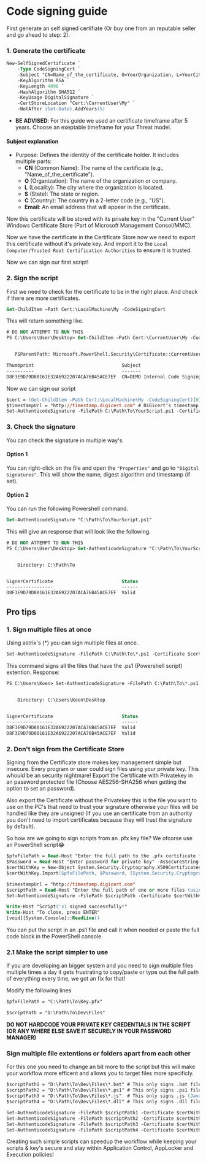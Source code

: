 # Code signing guide

First generate an self signed certifiate (Or buy one from an reputable seller and go ahead to step: 2).

### 1. Generate the certificate
```ps
New-SelfSignedCertificate `
    -Type CodeSigningCert `
    -Subject "CN=Name_of_the_certificate, O=YourOrganization, L=YourCity, S=YourState, C=Your2LetterCountryCode, Email=email.ThatShowsUpOnTheCertificate@domain.tdl" `
    -KeyAlgorithm RSA `
    -KeyLength 4096 `
    -HashAlgorithm SHA512 `
    -KeyUsage DigitalSignature `
    -CertStoreLocation "Cert:\CurrentUser\My" `
    -NotAfter (Get-Date).AddYears(5)
```
* **BE ADVISED**: For this guide we used an certificate timeframe after 5 years. Choose an exeptable timeframe for your Threat model.

#### Subject explanation
* Purpose: Defines the identity of the certificate holder. It includes multiple parts:
    * **CN** (Common Name): The name of the certificate (e.g., "Name_of_the_certificate").
    * **O** (Organization): The name of the organization or company.
    * **L** (Locality): The city where the organization is located.
    * **S** (State): The state or region.
    * **C** (Country): The country in a 2-letter code (e.g., "US").
    * **Email**: An email address that will appear in the certificate.

Now this certificate will be stored with its private key in the "Current User" Windows Certificate Store (Part of Microsoft Management Consol/MMC).

Now we have the certificate in the Certificate Store now we need to export this certificate without it's private key. And import it to the `Local Computer/Trusted Root Certification Authorities` to ensure it is trusted.

Now we can sign our first script!

### 2. Sign the script

First we need to check for the certificate to be in the right place. And check if there are more certificates.

```ps
Get-ChildItem –Path Cert:\LocalMachine\My -CodeSigningCert
```
This will return something like.
```ps
# DO NOT ATTEMPT TO RUN THIS
PS C:\Users\User\Desktop> Get-ChildItem –Path Cert:\CurrentUser\My -CodeSigningCert


   PSParentPath: Microsoft.PowerShell.Security\Certificate::CurrentUser\My

Thumbprint                                Subject
----------                                -------
D8F3E9D79D80161E32A6922207ACA76B45ACE7EF  CN=DEMO Internal Code Signing, O=DEMO, L=DEMO, S=DEMO, C=US
```

Now we can sign our script

```ps
$cert = (Get-ChildItem –Path Cert:\LocalMachine\My -CodeSigningCert)[0] # [0] Because we want the first certificate that showed up on the previous command.
$timestampUrl = "http://timestamp.digicert.com" # DiGicert's timestamp server, this will add an counter signature with the date and time of the signature. 
Set-AuthenticodeSignature -FilePath C:\Path\To\YourScript.ps1 -Certificate $cert -HashAlgorithm SHA256 -TimestampServer $timestampUrl # Use SHA256 because it is an secure and widely used hashing algorithm.
```

### 3. Check the signature

You can check the signature in multiple way's. 

#### Option 1
You can right-click on the file and open the `"Properties"` and go to `"Digital Signatures"`. This will show the name, digest algorithm and timestamp (if set).

#### Option 2 
You can run the following Powershell command.
```ps
Get-AuthenticodeSignature "C:\Path\To\YourScript.ps1"
``` 

This will give an response that will look like the following.

```ps
# DO NOT ATTEMPT TO RUN THIS
PS C:\Users\User\Desktop> Get-AuthenticodeSignature "C:\Path\To\YourScript.ps1"


    Directory: C:\Path\To


SignerCertificate                         Status                                 Path
-----------------                         ------                                 ----
D8F3E9D79D80161E32A6922207ACA76B45ACE7EF  Valid                                  YourScript.ps1

``` 

## Pro tips

### 1. Sign multiple files at once
Using astrix's (*) you can sign multiple files at once.
```ps
Set-AuthenticodeSignature -FilePath C:\Path\To\*.ps1 -Certificate $cert -HashAlgorithm SHA256
``` 
This command signs all the files that have the .ps1 (Powershell script) extention.
Response:
```ps
PS C:\Users\Koen> Set-AuthenticodeSignature -FilePath C:\Path\To\*.ps1 -Certificate $cert -HashAlgorithm SHA256 -TimestampServer $timestampUrl


    Directory: C:\Users\Koen\Desktop


SignerCertificate                         Status                                                                              Path
-----------------                         ------                                                                              ----
D8F3E9D79D80161E32A6922207ACA76B45ACE7EF  Valid                                                                               YourScript.ps1
D8F3E9D79D80161E32A6922207ACA76B45ACE7EF  Valid                                                                               YourScript2.ps1
```

### 2. Don't sign from the Certificate Store
Signing from the Certificate store makes key management simple but insecure. Every program or user could sign files using your private key. This whould be an security nightmare! Export the Certificate with Privatekey in an password protected file (Choose AES256-SHA256 when getting the option to set an password). 

Also export the Certificate without the Privatekey this is the file you want to use on the PC's that need to trust your signature otherwise your files will be handled like they are unsigned (If you use an certificate from an authority you don't need to import certificates because they will trust the signature by default).

So how are we going to sign scripts from an .pfx key file? We ofcorse use an PowerShell script😂

```ps
$pfxFilePath = Read-Host "Enter the full path to the .pfx certificate file"
$Password = Read-Host "Enter password for private key" -AsSecureString
$certWithKey = New-Object System.Security.Cryptography.X509Certificates.X509Certificate2
$certWithKey.Import($pfxFilePath, $Password, [System.Security.Cryptography.X509Certificates.X509KeyStorageFlags]::Exportable)

$timestampUrl = "http://timestamp.digicert.com"
$scriptPath = Read-Host "Enter the full path of one or more files (using wildcards) you want to sign"
Set-AuthenticodeSignature -FilePath $scriptPath -Certificate $certWithKey -HashAlgorithm SHA256 -TimestampServer $timestampUrl

Write-Host "Script('s) signed successfully!"
Write-Host "To close, press ENTER"
[void][System.Console]::ReadLine()
```
You can put the script in an .ps1 file and call it when needed or paste the full code block in the PowerShell console.

### 2.1 Make the script simpler to use

If you are developing an bigger system and you need to sign multiple files multiple times a day it gets frustrating to copy/paste or type out the full path of everything every time, we got an fix for that!


Modify the following lines

```ps
$pfxFilePath = "C:\Path\To\Key.pfx"

$scriptPath = "D:\Path\To\Dev\Files"
```
**DO NOT HARDCODE YOUR PRIVATE KEY CREDENTIALS IN THE SCRIPT (OR ANY WHERE ELSE SAVE IT SECURELY IN YOUR PASSWORD MANAGER)**

### Sign multiple file extentions or folders apart from each other
For this one you need to change an bit more to the script but this will make your workflow more efficent and allows you to target files more specificly.

```ps
$scriptPath1 = "D:\Path\To\Dev\Files\*.bat" # This only signs .bat files
$scriptPath2 = "D:\Path\To\Dev\Files\*.ps1" # This only signs .ps1 files
$scriptPath3 = "D:\Path\To\Dev\Files\*.js"  # This only signs .js (JavaScript) files
$scriptPath4 = "D:\Path\To\Dev\Files\*.dll" # This only signs .dll files

Set-AuthenticodeSignature -FilePath $scriptPath1 -Certificate $certWithKey -HashAlgorithm SHA256 -TimestampServer $timestampUrl # Signs the files/paths defined in $scriptPath1
Set-AuthenticodeSignature -FilePath $scriptPath2 -Certificate $certWithKey -HashAlgorithm SHA256 -TimestampServer $timestampUrl # Signs the files/paths defined in $scriptPath2
Set-AuthenticodeSignature -FilePath $scriptPath3 -Certificate $certWithKey -HashAlgorithm SHA256 -TimestampServer $timestampUrl # Signs the files/paths defined in $scriptPath3
Set-AuthenticodeSignature -FilePath $scriptPath4 -Certificate $certWithKey -HashAlgorithm SHA256 -TimestampServer $timestampUrl # Signs the files/paths defined in $scriptPath4
```

Creating such simple scripts can speedup the workflow while keeping your scripts & key's secure and stay within Application Control, AppLocker and Execution policies!
